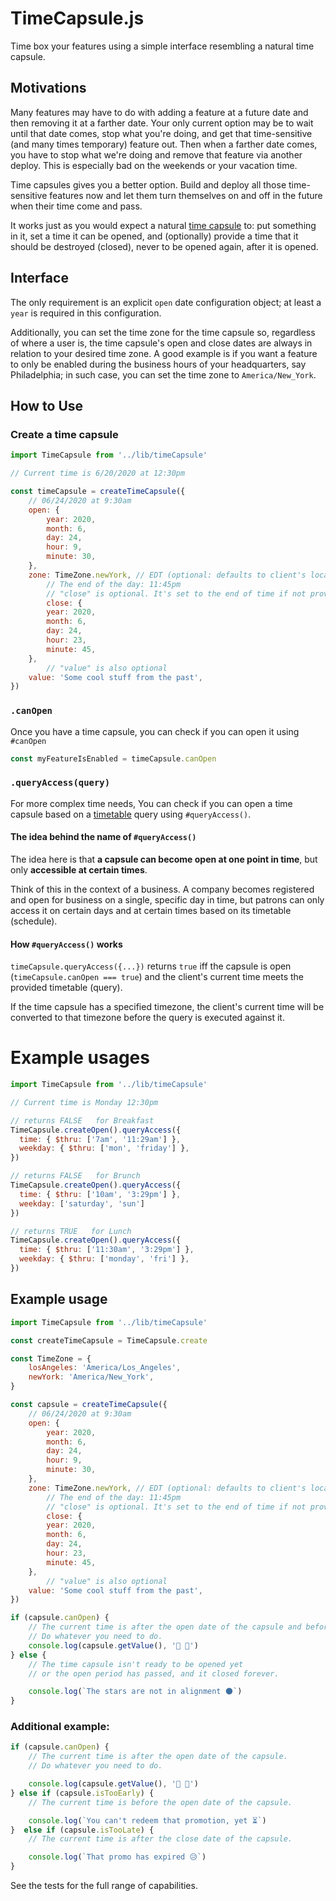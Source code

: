 # TimeCapsule.js
Time box your features using a simple interface resembling a natural time capsule.

## Motivations
Many features may have to do with adding a feature at a future date and then removing it at a farther date. Your only current option may be to wait until that date comes, stop what you're doing, and get that time-sensitive (and many times temporary) feature out. Then when a farther date comes, you have to stop what we're doing and remove that feature via another deploy. This is especially bad on the weekends or your vacation time.

Time capsules gives you a better option. Build and deploy all those time-sensitive features now and let them turn themselves on and off in the future when their time come and pass.

It works just as you would expect a natural [time capsule](https://en.wikipedia.org/wiki/Time_capsule) to: put something in it, set a time it can be opened, and (optionally) provide a time that it should be destroyed (closed), never to be opened again, after it is opened. 

## Interface
The only requirement is an explicit `open` date configuration object; at least a `year` is required in this configuration. 

Additionally, you can set the time zone for the time capsule so, regardless of where a user is, the time capsule's open and close dates are always in relation to your desired time zone. A good example is if you want a feature to only be enabled during the business hours of your headquarters, say Philadelphia; in such case, you can set the time zone to `America/New_York`.

## How to Use

### Create a time capsule
```javascript
import TimeCapsule from '../lib/timeCapsule'

// Current time is 6/20/2020 at 12:30pm

const timeCapsule = createTimeCapsule({
	// 06/24/2020 at 9:30am
	open: {
		year: 2020,
		month: 6,
		day: 24,
		hour: 9,
		minute: 30,
	},
	zone: TimeZone.newYork, // EDT (optional: defaults to client's local time zone)
        // The end of the day: 11:45pm
        // "close" is optional. It's set to the end of time if not provided
        close: {
		year: 2020,
		month: 6,
		day: 24,
		hour: 23,
		minute: 45,
	},
        // "value" is also optional
	value: 'Some cool stuff from the past',
})
```

### `.canOpen`
Once you have a time capsule, you can check if you can open it using `#canOpen`
```javascript
const myFeatureIsEnabled = timeCapsule.canOpen
```

### `.queryAccess(query)`
For more complex time needs, You can check if you can open a time capsule based on a [timetable](https://www.merriam-webster.com/dictionary/timetable) query using `#queryAccess()`.

#### The idea behind the name of `#queryAccess()`
The idea here is that **a capsule can become open at one point in time**, but only **accessible at certain times**.

Think of this in the context of a business. A company becomes registered and open for business on a single, specific day in time, but patrons can only access it on certain days and at certain times based on its timetable (schedule).

#### How `#queryAccess()` works

`timeCapsule.queryAccess({...})` returns `true` iff the capsule is open (`timeCapsule.canOpen === true`) and the client's current time meets the provided timetable (query).

If the time capsule has a specified timezone, the client's current time will be converted to that timezone before the query is executed against it.

# Example usages

```javascript
import TimeCapsule from '../lib/timeCapsule'

// Current time is Monday 12:30pm

// returns FALSE   for Breakfast
TimeCapsule.createOpen().queryAccess({
  time: { $thru: ['7am', '11:29am'] },
  weekday: { $thru: ['mon', 'friday'] },
})

// returns FALSE   for Brunch
TimeCapsule.createOpen().queryAccess({
  time: { $thru: ['10am', '3:29pm'] },
  weekday: ['saturday', 'sun']
})

// returns TRUE   for Lunch
TimeCapsule.createOpen().queryAccess({
  time: { $thru: ['11:30am', '3:29pm'] },
  weekday: { $thru: ['monday', 'fri'] },
})
```



## Example usage
```javascript
import TimeCapsule from '../lib/timeCapsule'

const createTimeCapsule = TimeCapsule.create

const TimeZone = {
	losAngeles: 'America/Los_Angeles',
	newYork: 'America/New_York',
}

const capsule = createTimeCapsule({
	// 06/24/2020 at 9:30am
	open: {
		year: 2020,
		month: 6,
		day: 24,
		hour: 9,
		minute: 30,
	},
	zone: TimeZone.newYork, // EDT (optional: defaults to client's local time zone)
        // The end of the day: 11:45pm
        // "close" is optional. It's set to the end of time if not provided
        close: {
		year: 2020,
		month: 6,
		day: 24,
		hour: 23,
		minute: 45,
	},
        // "value" is also optional
	value: 'Some cool stuff from the past',
})

if (capsule.canOpen) {
	// The current time is after the open date of the capsule and before the close date
	// Do whatever you need to do.
	console.log(capsule.getValue(), '🎉 💃')
} else {
	// The time capsule isn't ready to be opened yet
    // or the open period has passed, and it closed forever.

    console.log(`The stars are not in alignment 🌑`)
}
```

### Additional example:
```javascript
if (capsule.canOpen) {
	// The current time is after the open date of the capsule.
	// Do whatever you need to do.

	console.log(capsule.getValue(), '🎉 💃')
} else if (capsule.isTooEarly) {
	// The current time is before the open date of the capsule.

    console.log(`You can't redeem that promotion, yet ⏳`)
}  else if (capsule.isTooLate) {
	// The current time is after the close date of the capsule.

    console.log(`That promo has expired 😥`)
}
```

See the tests for the full range of capabilities.
